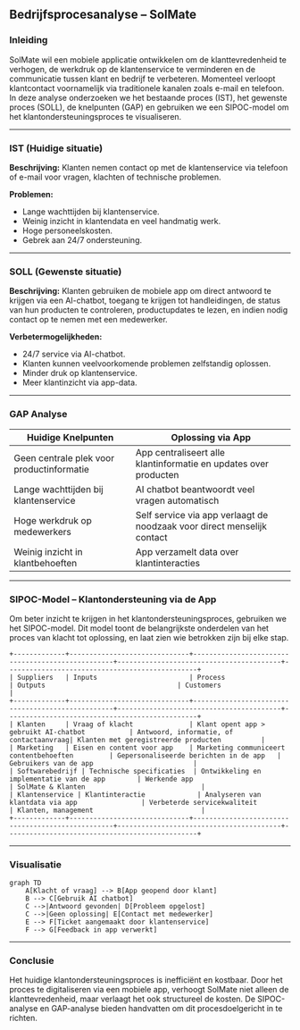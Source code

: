## Bedrijfsprocesanalyse – SolMate

### Inleiding

SolMate wil een mobiele applicatie ontwikkelen om de klanttevredenheid te verhogen, de werkdruk op de klantenservice te verminderen en de communicatie tussen klant en bedrijf te verbeteren. Momenteel verloopt klantcontact voornamelijk via traditionele kanalen zoals e-mail en telefoon. In deze analyse onderzoeken we het bestaande proces (IST), het gewenste proces (SOLL), de knelpunten (GAP) en gebruiken we een SIPOC-model om het klantondersteuningsproces te visualiseren.

---

### IST (Huidige situatie)

**Beschrijving:** Klanten nemen contact op met de klantenservice via telefoon of e-mail voor vragen, klachten of technische problemen.

**Problemen:**

* Lange wachttijden bij klantenservice.
* Weinig inzicht in klantendata en veel handmatig werk.
* Hoge personeelskosten.
* Gebrek aan 24/7 ondersteuning.

---

### SOLL (Gewenste situatie)

**Beschrijving:** Klanten gebruiken de mobiele app om direct antwoord te krijgen via een AI-chatbot, toegang te krijgen tot handleidingen, de status van hun producten te controleren, productupdates te lezen, en indien nodig contact op te nemen met een medewerker.

**Verbetermogelijkheden:**

* 24/7 service via AI-chatbot.
* Klanten kunnen veelvoorkomende problemen zelfstandig oplossen.
* Minder druk op klantenservice.
* Meer klantinzicht via app-data.

---

### GAP Analyse

| Huidige Knelpunten                        | Oplossing via App                                                       |
| ----------------------------------------- | ----------------------------------------------------------------------- |
| Geen centrale plek voor productinformatie | App centraliseert alle klantinformatie en updates over producten        |
| Lange wachttijden bij klantenservice      | AI chatbot beantwoordt veel vragen automatisch                          |
| Hoge werkdruk op medewerkers              | Self service via app verlaagt de noodzaak voor direct menselijk contact |
| Weinig inzicht in klantbehoeften          | App verzamelt data over klantinteracties                                |

---

### SIPOC-Model – Klantondersteuning via de App

Om beter inzicht te krijgen in het klantondersteuningsproces, gebruiken we het SIPOC-model. Dit model toont de belangrijkste onderdelen van het proces van klacht tot oplossing, en laat zien wie betrokken zijn bij elke stap.

```plaintext
+-------------+------------------------------+--------------------------------------------------+-----------------------------------------+------------------------------------------------+
| Suppliers   | Inputs                       | Process                                          | Outputs                                 | Customers                                      |
+-------------+------------------------------+--------------------------------------------------+-----------------------------------------+------------------------------------------------+
| Klanten     | Vraag of klacht              | Klant opent app > gebruikt AI-chatbot           | Antwoord, informatie, of contactaanvraag| Klanten met geregistreerde producten          |
| Marketing   | Eisen en content voor app    | Marketing communiceert contentbehoeften         | Gepersonaliseerde berichten in de app   | Gebruikers van de app                         |
| Softwarebedrijf | Technische specificaties  | Ontwikkeling en implementatie van de app        | Werkende app                            | SolMate & Klanten                             |
| Klantenservice | Klantinteractie             | Analyseren van klantdata via app                | Verbeterde servicekwaliteit             | Klanten, management                           |
+-------------+------------------------------+--------------------------------------------------+-----------------------------------------+------------------------------------------------+
```

---

### Visualisatie

```mermaid
graph TD
    A[Klacht of vraag] --> B[App geopend door klant]
    B --> C[Gebruik AI chatbot]
    C -->|Antwoord gevonden| D[Probleem opgelost]
    C -->|Geen oplossing| E[Contact met medewerker]
    E --> F[Ticket aangemaakt door klantenservice]
    F --> G[Feedback in app verwerkt]
```

---

### Conclusie

Het huidige klantondersteuningsproces is inefficiënt en kostbaar. Door het proces te digitaliseren via een mobiele app, verhoogt SolMate niet alleen de klanttevredenheid, maar verlaagt het ook structureel de kosten. De SIPOC-analyse en GAP-analyse bieden handvatten om dit procesdoelgericht in te richten.

